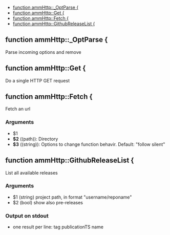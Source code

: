 
* [function ammHttp::_OptParse {](#function-ammhttpoptparse-)
* [function ammHttp::Get {](#function-ammhttpget-)
* [function ammHttp::Fetch {](#function-ammhttpfetch-)
* [function ammHttp::GithubReleaseList {](#function-ammhttpgithubreleaselist-)


## function ammHttp::_OptParse {

 Parse incoming options and remove

## function ammHttp::Get {

 Do a single HTTP GET request

## function ammHttp::Fetch {

 Fetch an url

### Arguments

* $1 
* **$2** ((path)):  Directory
* **$3** ((string)): Options to change function behavir. Default: "follow silent"

## function ammHttp::GithubReleaseList {

 List all available releases

### Arguments

*  $1 (string) project path, in format "username/reponame"
*  $2 (bool) show also pre-releases

### Output on stdout

*   one result per line:  tag  publicationTS  name

